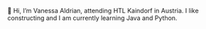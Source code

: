 👋 Hi, I’m Vanessa Aldrian, attending HTL Kaindorf in Austria. I like constructing and I am currently learning Java and Python.



